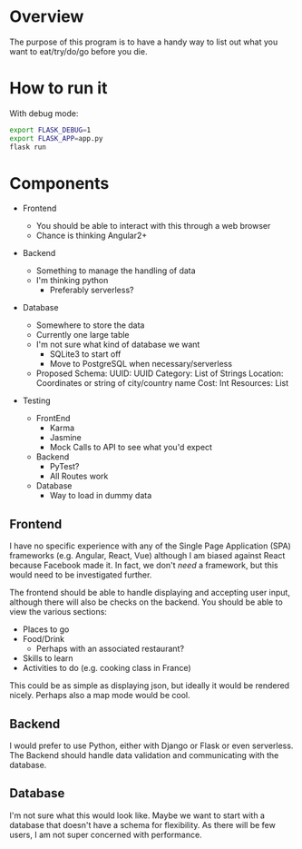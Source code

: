 # Overview
The purpose of this program is to have a handy way to list out what you want to eat/try/do/go before you die.

# How to run it
With debug mode:
```bash
export FLASK_DEBUG=1
export FLASK_APP=app.py
flask run
```

# Components
- Frontend
    - You should be able to interact with this through a web browser
    - Chance is thinking Angular2+
    
- Backend
    - Something to manage the handling of data
    - I'm thinking python
        - Preferably serverless?

- Database
    - Somewhere to store the data
    - Currently one large table
    - I'm not sure what kind of database we want
        - SQLite3 to start off
        - Move to PostgreSQL when necessary/serverless
    - Proposed Schema:
    UUID: UUID
    Category: List of Strings
    Location: Coordinates or string of city/country name
    Cost: Int
    Resources: List 
    
- Testing
    - FrontEnd
        - Karma
        - Jasmine
        - Mock Calls to API to see what you'd expect
    - Backend
        - PyTest?
        - All Routes work
    - Database
        - Way to load in dummy data 


## Frontend
I have no specific experience with any of the Single Page Application (SPA) frameworks (e.g. Angular, React, Vue) although I am biased against React because Facebook made it. In fact, we don't _need_ a framework, but this would need to be investigated further.

The frontend should be able to handle displaying and accepting user input, although there will also be checks on the backend. 
You should be able to view the various sections:
- Places to go
- Food/Drink
    - Perhaps with an associated restaurant?
- Skills to learn
- Activities to do (e.g. cooking class in France)

This could be as simple as displaying json, but ideally it would be rendered nicely. Perhaps also a map mode would be cool.

## Backend
I would prefer to use Python, either with Django or Flask or even serverless. 
The Backend should handle data validation and communicating with the database.

## Database
I'm not sure what this would look like. Maybe we want to start with a database that doesn't have a schema for flexibility. As there will be few users, I am not super concerned with performance.
